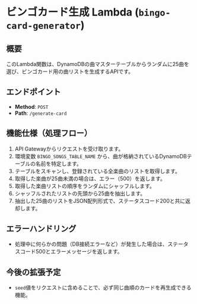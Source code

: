# ビンゴカード生成 Lambda (`bingo-card-generator`)

## 概要
このLambda関数は、DynamoDBの曲マスターテーブルからランダムに25曲を選び、ビンゴカード用の曲リストを生成するAPIです。

## エンドポイント
- **Method**: `POST`
- **Path**: `/generate-card`

## 機能仕様（処理フロー）
1. API Gatewayからリクエストを受け取ります。
2. 環境変数 `BINGO_SONGS_TABLE_NAME` から、曲が格納されているDynamoDBテーブルの名前を特定します。
3. テーブルをスキャンし、登録されている全楽曲のリストを取得します。
4. 取得した楽曲が25曲未満の場合は、エラー（500）を返します。
5. 取得した楽曲リストの順序をランダムにシャッフルします。
6. シャッフルされたリストの先頭から25曲を抽出します。
7. 抽出した25曲のリストをJSON配列形式で、ステータスコード200と共に返却します。

## エラーハンドリング
- 処理中に何らかの問題（DB接続エラーなど）が発生した場合は、ステータスコード500とエラーメッセージを返します。

## 今後の拡張予定
- `seed`値をリクエストに含めることで、必ず同じ曲順のカードを再生成できる機能。
